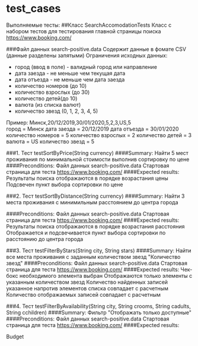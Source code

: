 # test_cases
Выполняемые тесты:
##Класс SearchAccomodationTests 
Класс с набором тестов для тестирования главной страницы поиска https://www.booking.com/

###Файл данных search-positive.data
Содержит данные в фомате CSV (данные разделены запятыми)
Ограничения исходных данных:
- город (ввод в поле) - валидный город или направление
- дата заезда - не меньше чем текущая дата
- дата отъезда - не меньше чем дата заезда 
- количество номеров (до 10) 
- количество взрослых (до 30)
- количество детей(до 10)
- валюта (из списка валют)
- количество звезд (0, 1, 2, 3, 4, 5)

Пример: Минск,20/12/2019,30/01/2020,5,2,3,US,5  
город = Минск
дата заезда = 20/12/2019
дата отъезда = 30/01/2020 
количество номеров = 5
количество взрослых = 2
количество детей = 3
валюта = US
количество звезд = 5

###1. Тест testSortByPrice(String currency)
####Summary:
Найти 5 мест проживания по минимальной стоимости выполнив сортировку по цене
####Preconditions:
Файл данных search-positive.data
Стартовая страница для теста https://www.booking.com/
####Expected results:
Результаты поиска отображаются в порядке возрастания цены
Подсвечен пункт выбора сортировки по цене

###2. Тест testSortByDistance(String currency)
####Summary:
Найти 3 места проживания с минимильным расстоянием до центра города

####Preconditions:
Файл данных search-positive.data
Стартовая страница для теста https://www.booking.com/
####Expected results:
Результаты поиска отображаются в порядке возрастания расстояния
Отображается и подсвечивается пункт выбора сортировки по расстоянию до центра города

###3. Тест testFilterByStars(String city, String stars)
####Summary:
Найти все места проживания с заданным количеством звезд "Количество звезд"
####Preconditions:
Файл данных search-positive.data
Стартовая страница для теста https://www.booking.com/
####Expected results:
Чек-бокс необходимого элемента выбран
Отображаются только элементы с указанным количеством звезд
Количество найденных записей указанное напротив элементов списка совпадает с расчетным
Количество отображаемых записей совпадает с расчетным

###4. Тест testFilterByAvailability(String city, String crooms, String cadults, String cchildren)
####Summary:
Фильтр "Отображать только доступные"
####Preconditions:
Файл данных search-positive.data
Стартовая страница для теста https://www.booking.com/
####Expected results:

Budget


